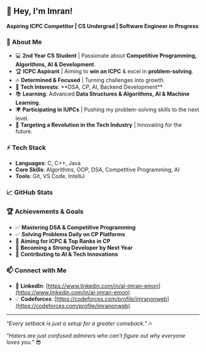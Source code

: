 ## 👋 Hey, I'm Imran!

**Aspiring ICPC Competitor | CS Undergrad | Software Engineer in Progress**



### 🚀 About Me

- 💻 **2nd Year CS Student** | Passionate about **Competitive Programming, Algorithms, AI & Development**.
- 🏆 **ICPC Aspirant** | Aiming to **win an ICPC** & excel in **problem-solving**.
- 🔥 **Determined & Focused** | Turning challenges into growth.
- 🎯 **Tech Interests**: \*\*DSA, CP, AI, Backend Development\*\*
- 📚 **Learning**: Advanced **Data Structures & Algorithms, AI & Machine Learning**.
- 🌍 **Participating in IUPCs** | Pushing my problem-solving skills to the next level.
- 🚀 **Targeting a Revolution in the Tech Industry** | Innovating for the future.

### ⚡ Tech Stack

- **Languages**: C, C++, Java
- **Core Skills**: Algorithms, OOP, DSA, Competitive Programming, AI
- **Tools**: Git, VS Code, IntelliJ

### 📈 GitHub Stats





### 🏆 Achievements & Goals

- ✅ **Mastering DSA & Competitive Programming**
- ✅ **Solving Problems Daily on CP Platforms**
- 🚀 **Aiming for ICPC & Top Ranks in CP**
- 🎯 **Becoming a Strong Developer by Next Year**
- 🌟 **Contributing to AI & Tech Innovations**

### 📫 Connect with Me

- 💼 **LinkedIn**: [https://www.linkedin.com/in/al-imran-emon](https://www.linkedin.com/in/al-imran-emon)
- 💡 **Codeforces**: [https://codeforces.com/profile/imranonweb](https://codeforces.com/profile/imranonweb)

---

*"Every setback is just a setup for a greater comeback."* 🔥

*"Haters are just confused admirers who can't figure out why everyone loves you."* 😎


